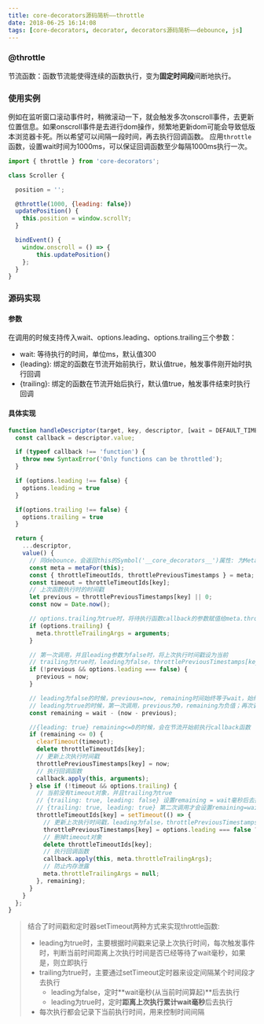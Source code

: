 ```yaml
---
title: core-decorators源码简析——throttle
date: 2018-06-25 16:14:08
tags: [core-decorators, decorator, decorators源码简析——debounce, js]
---
```

### @throttle
节流函数：函数节流能使得连续的函数执行，变为**固定时间段**间断地执行。

### 使用实例
例如在监听窗口滚动事件时，稍微滚动一下，就会触发多次onscroll事件，去更新位置信息。如果onscroll事件是去进行dom操作，频繁地更新dom可能会导致低版本浏览器卡死。所以希望可以间隔一段时间，再去执行回调函数。
应用`throttle`函数，设置wait时间为1000ms，可以保证回调函数至少每隔1000ms执行一次。
``` js
import { throttle } from 'core-decorators';

class Scroller {

  position = '';

  @throttle(1000, {leading: false})
  updatePosition() {
    this.position = window.scrollY;
  }

  bindEvent() {
    window.onscroll = () => {
        this.updatePosition()
    };
  }
}
```

### 源码实现
#### 参数
在调用的时候支持传入wait、options.leading、options.trailing三个参数：
- wait: 等待执行的时间，单位ms，默认值300
- {leading}: 绑定的函数在节流开始前执行，默认值true，触发事件刚开始时执行回调
- {trailing}: 绑定的函数在节流开始后执行，默认值true，触发事件结束时执行回调

#### 具体实现
``` js
function handleDescriptor(target, key, descriptor, [wait = DEFAULT_TIMEOUT, options = {}]) {
  const callback = descriptor.value;

  if (typeof callback !== 'function') {
    throw new SyntaxError('Only functions can be throttled');
  }

  if (options.leading !== false) {
    options.leading = true
  }

  if(options.trailing !== false) {
    options.trailing = true
  }

  return {
    ...descriptor,
    value() {
      // 同debounce，会返回this的Symbol('__core_decorators__')属性: 为Meta实例
      const meta = metaFor(this);
      const { throttleTimeoutIds, throttlePreviousTimestamps } = meta;
      const timeout = throttleTimeoutIds[key];
      // 上次函数执行时的时间戳
      let previous = throttlePreviousTimestamps[key] || 0;
      const now = Date.now();

      // options.trailing为true时，将待执行函数callback的参数赋值给meta.throttleTrailingArgs，保证在setTimeout回调函数中可以取到参数
      if (options.trailing) {
        meta.throttleTrailingArgs = arguments;
      }

      // 第一次调用，并且leading参数为false时，将上次执行时间戳设为当前
      // trailing为true时，leading为false，throttlePreviousTimestamps[key]始终被赋值为0
      if (!previous && options.leading === false) {
        previous = now;
      }

      // leading为false的时候，previous=now, remaining时间始终等于wait，始终不会在节流函数开始时执行回调函数
      // leading为true的时候，第一次调用，previous为0，remaining为负值；再次调用，previous为上次回调执行时间，若距离上次执行时间已经等待了wait毫秒，则remaining<=0
      const remaining = wait - (now - previous);

      //{leading: true} remaining<=0的时候，会在节流开始前执行callback函数
      if (remaining <= 0) {
        clearTimeout(timeout);
        delete throttleTimeoutIds[key];
        // 更新上次执行时间戳
        throttlePreviousTimestamps[key] = now;
        // 执行回调函数
        callback.apply(this, arguments);
      } else if (!timeout && options.trailing) {
        // 当前没有timeout对象，并且trailing为true
        // {trailing: true, leading: false} 设置remaining = wait毫秒后去执行回调函数
        // {trailing: true, leading: true} 第二次调用才会设置remaining=wait - (now - previous)毫秒后去执行回调函数
        throttleTimeoutIds[key] = setTimeout(() => {
          // 更新上次执行时间戳，leading为false，throttlePreviousTimestamps[key]始终被赋值为0
          throttlePreviousTimestamps[key] = options.leading === false ? 0 : Date.now();
          // 删掉timeout对象
          delete throttleTimeoutIds[key];
          // 执行回调函数
          callback.apply(this, meta.throttleTrailingArgs);
          // 防止内存泄露
          meta.throttleTrailingArgs = null;
        }, remaining);
      }
    }
  };
}
```

> 结合了时间戳和定时器setTimeout两种方式来实现throttle函数:
> - leading为true时，主要根据时间戳来记录上次执行时间，每次触发事件时，判断当前时间距离上次执行时间是否已经等待了wait毫秒，如果是，则立即执行
> - trailing为true时，主要通过setTimeout定时器来设定间隔某个时间段才去执行
>   * leading为false，定时**wait毫秒(从当前时间算起)**后去执行
>   * leading为true时，定时**距离上次执行累计wait毫秒**后去执行
> - 每次执行都会记录下当前执行时间，用来控制时间间隔




